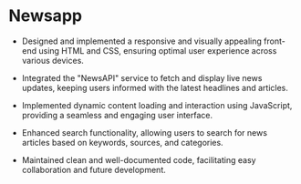 # Newsapp

- Designed and implemented a responsive and visually appealing front-end using HTML and CSS, ensuring optimal user experience across various devices.
  
- Integrated the "NewsAPI" service to fetch and display live news updates, keeping users informed with the latest headlines and articles.
  
- Implemented dynamic content loading and interaction using JavaScript, providing a seamless and engaging user interface.
  
- Enhanced search functionality, allowing users to search for news articles based on keywords, sources, and categories.
  
- Maintained clean and well-documented code, facilitating easy collaboration and future development.